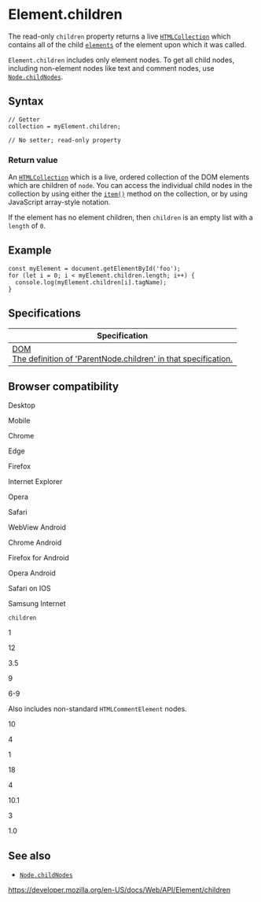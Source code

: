 Element.children
================

The read-only `children` property returns a live [`HTMLCollection`](../htmlcollection) which contains all of the child [`elements`](../element) of the element upon which it was called.

`Element.children` includes only element nodes. To get all child nodes, including non-element nodes like text and comment nodes, use [`Node.childNodes`](../node/childnodes).

Syntax
------

    // Getter
    collection = myElement.children;

    // No setter; read-only property

### Return value

An [`HTMLCollection`](../htmlcollection) which is a live, ordered collection of the DOM elements which are children of `node`. You can access the individual child nodes in the collection by using either the [`item()`](../htmlcollection/item) method on the collection, or by using JavaScript array-style notation.

If the element has no element children, then `children` is an empty list with a `length` of `0`.

Example
-------

    const myElement = document.getElementById('foo');
    for (let i = 0; i < myElement.children.length; i++) {
      console.log(myElement.children[i].tagName);
    }

Specifications
--------------

<table><thead><tr class="header"><th>Specification</th></tr></thead><tbody><tr class="odd"><td><a href="https://dom.spec.whatwg.org/#dom-parentnode-children">DOM<br />
<span class="small">The definition of 'ParentNode.children' in that specification.</span></a></td></tr></tbody></table>

Browser compatibility
---------------------

Desktop

Mobile

Chrome

Edge

Firefox

Internet Explorer

Opera

Safari

WebView Android

Chrome Android

Firefox for Android

Opera Android

Safari on IOS

Samsung Internet

`children`

1

12

3.5

9

6-9

Also includes non-standard `HTMLCommentElement` nodes.

10

4

1

18

4

10.1

3

1.0

See also
--------

-   [`Node.childNodes`](../node/childnodes)

<a href="https://developer.mozilla.org/en-US/docs/Web/API/Element/children" class="_attribution-link">https://developer.mozilla.org/en-US/docs/Web/API/Element/children</a>
